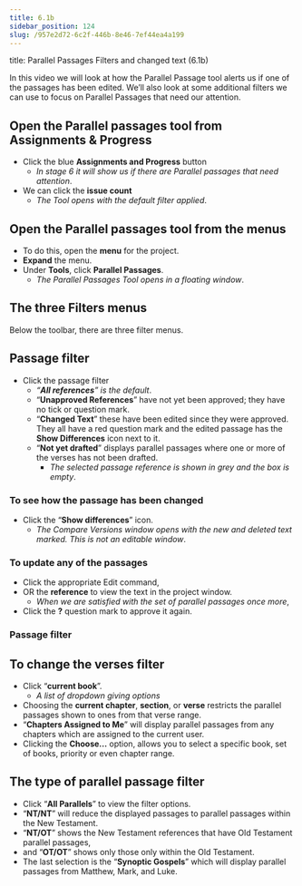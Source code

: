 ```yaml
---
title: 6.1b
sidebar_position: 124
slug: /957e2d72-6c2f-446b-8e46-7ef44ea4a199
---
```




title: Parallel Passages Filters and changed text (6.1b)


In this video we will look at how the Parallel Passage tool alerts us if one of the passages has been edited. We’ll also look at some additional filters we can use to focus on Parallel Passages that need our attention.


## Open the Parallel passages tool from Assignments & Progress

- Click the blue **Assignments and Progress** button
	- _In stage 6 it will show us if there are Parallel passages that need attention_.
- We can click the **issue count**
	- _The Tool opens with the default filter applied_.

## Open the Parallel passages tool from the menus

- To do this, open the **menu** for the project.
- **Expand** the menu.
- Under **Tools**, click **Parallel Passages**.
	- _The Parallel Passages Tool opens in a floating window_.

## The three Filters menus


Below the toolbar, there are three filter menus.


## Passage filter

- Click the passage filter
	- _“__**All references**__” is the default_.
	- “**Unapproved References**”
	have not yet been approved; they have no tick or question mark.
	- “**Changed Text**”
	these have been edited since they were approved. They all have a red question mark and the edited passage has the **Show Differences** icon next to it.
	- “**Not yet drafted**” displays parallel passages where one or more of the verses has not been drafted.
		- _The selected passage reference is shown in grey and the box is empty_.

### To see how the passage has been changed

- Click the “**Show differences**” icon.
	- _The Compare Versions window opens with the new and deleted text marked. This is not an editable window_.

### To update any of the passages

- Click the appropriate Edit command,
- OR the **reference** to view the text in the project window.
	- _When we are satisfied with the set of parallel passages once more_,
- Click the **?** question mark to approve it again.

### Passage filter


## To change the verses filter

- Click “**current book**”.
	- _A list of dropdown giving options_
- Choosing the **current chapter**, **section**, or **verse** restricts the parallel passages shown to ones from that verse range.
- “**Chapters Assigned to Me**” will display parallel passages from any chapters which are assigned to the current user.
- Clicking the **Choose…** option, allows you to select a specific book, set of books, priority or even chapter range.

## The type of parallel passage filter

- Click “**All Parallels**” to view the filter options.
- “**NT/NT**” will reduce the displayed passages to parallel passages within the New Testament.
- “**NT/OT**” shows the New Testament references that have Old Testament parallel passages,
- and “**OT/OT**” shows only those only within the Old Testament.
- The last selection is the “**Synoptic Gospels**” which will display parallel passages from Matthew, Mark, and Luke.
